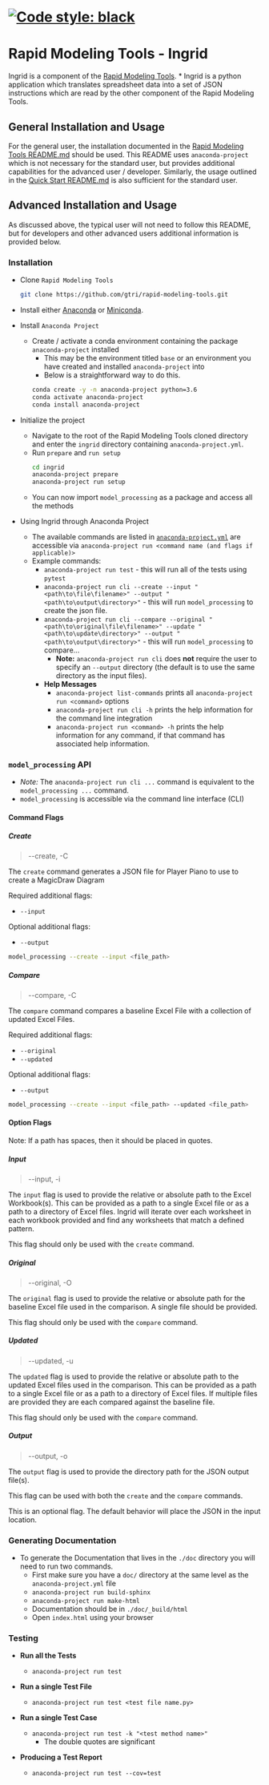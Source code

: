 [![Code style: black](https://img.shields.io/badge/code%20style-black-000000.svg)](https://github.com/python/black)
=======
# Rapid Modeling Tools - Ingrid

Ingrid is a component of the [Rapid Modeling Tools](https://github.com/gtri/rapid-modeling-tools). * Ingrid is a python application which translates spreadsheet data into a set of JSON instructions which are read by the other component of the Rapid Modeling Tools. 

## General Installation and Usage

For the general user, the installation documented in the [Rapid Modeling Tools README.md](../README.md) should be used. This README uses `anaconda-project` which is not necessary for the standard user, but provides additional capabilities for the advanced user / developer. Similarly, the usage outlined in the [Quick Start README.md](../ingrid-quick-start/README.md) is also sufficient for the standard user. 

## Advanced Installation and Usage

As discussed above, the typical user will not need to follow this README, but for developers and other advanced users additional information is provided below. 

### Installation

- Clone `Rapid Modeling Tools`
  ```bash
  git clone https://github.com/gtri/rapid-modeling-tools.git
  ```

- Install either [Anaconda](https://www.anaconda.com/distribution/ "Anaconda Download Page") or [Miniconda](https://docs.conda.io/en/latest/miniconda.html "Miniconda Download Page").
- Install `Anaconda Project`
  - Create / activate a conda environment containing the package `anaconda-project` installed
    * This may be the environment titled `base` or an environment you have created and installed `anaconda-project` into
    * Below is a straightforward way to do this.
    ```bash
    conda create -y -n anaconda-project python=3.6
    conda activate anaconda-project
    conda install anaconda-project
    ```
- Initialize the project
  - Navigate to the root of the Rapid Modeling Tools cloned directory and enter the `ingrid` directory containing `anaconda-project.yml`.
  - Run `prepare` and `run setup`
    ```bash
    cd ingrid
    anaconda-project prepare
    anaconda-project run setup
    ```    
  - You can now import `model_processing` as a package and access all the methods
- Using Ingrid through Anaconda Project     
    - The available commands are listed in [`anaconda-project.yml`](anaconda-project.yml) are accessible via `anaconda-project run <command name (and flags if applicable)>`
    - Example commands:
        - `anaconda-project run test` - this will run all of the tests using `pytest`
        - `anaconda-project run cli --create --input "<path\to\file\filename>" --output "<path\to\output\directory>"` - this will run `model_processing` to create the json file.
        - `anaconda-project run cli --compare --original "<path\to\original\file\filename>" --update "<path\to\update\directory>" --output "<path\to\output\directory>"` - this will run `model_processing` to compare...
          - **Note:** `anaconda-project run cli` does **not** require the user to specify an `--output` directory (the default is to use the same directory as the input files).
        * **Help Messages**
            * `anaconda-project list-commands` prints all `anaconda-project run <command>` options
            * `anaconda-project run cli -h` prints the help information for the command line integration
            * `anaconda-project run <command> -h` prints the help information for any command, if that command has associated help information.

### `model_processing` API 

- _Note:_ The `anaconda-project run cli ...` command is equivalent to the `model_processing ...` command.
- `model_processing` is accessible via the command line interface (CLI)

#### Command Flags

##### Create

> --create, -C

The `create` command generates a JSON file for Player Piano to use to create a MagicDraw Diagram

Required additional flags: 
- `--input`

Optional additional flags:
- `--output` 

```bash
model_processing --create --input <file_path>
```

##### Compare

> --compare, -C
    
The `compare` command compares a baseline Excel File with a collection of updated Excel Files.

Required additional flags: 
- `--original`
- `--updated`

Optional additional flags:
- `--output` 

```bash
model_processing --create --input <file_path> --updated <file_path>
```
    
#### Option Flags

Note: If a path has spaces, then it should be placed in quotes.

##### Input

> --input, -i

The `input` flag is used to provide the relative or absolute path to the Excel Workbook(s). This can be provided as a path to a single Excel file or as a path to a directory of Excel files. Ingrid will iterate over each worksheet in each workbook provided and find any worksheets that match a defined pattern.

This flag should only be used with the `create` command.  

##### Original

> --original, -O

The `original` flag is used to provide the relative or absolute path for the baseline Excel file used in the comparison. A single file should be provided.

This flag should only be used with the `compare` command. 

##### Updated

> --updated, -u

The `updated` flag is used to provide the relative or absolute path to the updated Excel files used in the comparison. This can be provided as a path to a single Excel file or as a path to a directory of Excel files. If multiple files are provided they are each compared against the baseline file.  

This flag should only be used with the `compare` command.

##### Output

> --output, -o

The `output` flag is used to provide the directory path for the JSON output file(s). 

This flag can be used with both the `create` and the `compare` commands. 

This is an optional flag. The default behavior will place the JSON in the input location.

### Generating Documentation

* To generate the Documentation that lives in the `./doc` directory you will
need to run two commands.
    * First make sure you have a `doc/` directory at the same level as the
    `anaconda-project.yml` file
    * `anaconda-project run build-sphinx`
    * `anaconda-project run make-html`
    * Documentation should be in `./doc/_build/html`
    * Open `index.html` using your browser

### Testing

* **Run all the Tests**
    * `anaconda-project run test`

* **Run a single Test File**
    * `anaconda-project run test <test file name.py>`

* **Run a single Test Case**
    * `anaconda-project run test -k "<test method name>"`
        * The double quotes are significant

* **Producing a Test Report**
    * `anaconda-project run test --cov=test`
